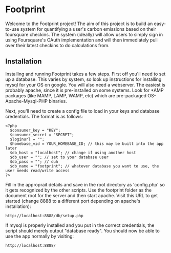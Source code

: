# Footprint

Welcome to the Footprint project! The aim of this project is to build an easy-to-use system for quantifying a user's carbon emissions based on their foursquare checkins. The system (ideally) will allow users to simply sign in using Foursquare's OAuth implementation and will then immediately pull over their latest checkins to do calculations from.

## Installation

Installing and running Footprint takes a few steps. First off you'll need to set up a database. This varies by system, so look up instructions for installing mysql for your OS on google. You will also need a webserver. The easiest is probably apache, since it is pre-installed on some systems. Look for *AMP packages (like MAMP, LAMP, WAMP, etc) which are pre-packaged OS-Apache-Mysql-PHP binaries.

Next, you'll need to create a config file to load in your keys and database credentials. The format is as follows:

    <?php
      $consumer_key = "KEY";
      $consumer_secret = "SECRET";
      $loginurl = "";
      $homebase_vid = YOUR_HOMEBASE_ID; // this may be built into the app later
      $db_host = "localhost"; // change if using another host
      $db_user = ""; // set to your database user
      $db_pass = ""; // duh
      $db_name = "footprint"; // whatever database you want to use, the user needs read/write access
    ?>
    
Fill in the approprait details and save in the root directory as 'config.php' so it gets recognized by the other scripts. Use the footprint folder as the document root for the server and then start apache. Visit this URL to get started (change 8888 to a different port depending on apache's installation):

    http://localhost:8888/db/setup.php
    
If mysql is properly installed and you put in the correct credentials, the script should merely output "database ready". You should now be able to use the app normally by visiting:

    http://localhost:8888/
